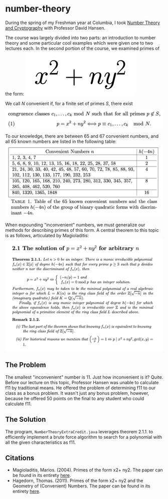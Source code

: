 # number-theory

During the spring of my Freshman year at Columbia, I took [Number Theory and Cryptography](http://math.columbia.edu/~makisumi/courses/19s3020/) with Professor David Hansen.

The course was largely divided into two parts: an introduction to number theory and some particular cool examples which were given one to two lectures each. In the second portion of the course, we examined primes of the form: ![Magioladitis, 1](https://github.com/mattlawhon/number-theory/blob/master/img/statement.png)

We call *N* convenient if, for a finite set of primes *S*, there exist

![Hagedorn, 1](https://github.com/mattlawhon/number-theory/blob/master/img/convenient.png)

To our knowledge, there are between 65 and 67 convenient numbers, and all 65 known numbers are listed in the following table: ![Hagedorn, 1](https://github.com/mattlawhon/number-theory/blob/master/img/table.png)

When expounding "inconvenient" numbers, we must generalize our methods for describing primes of this form. A central theorem to this topic is as follows, articulated by Magioladitis:
![Magioladitis, 17](https://github.com/mattlawhon/number-theory/blob/master/img/theorem.png)

## The Problem
The smallest "inconvenient" number is 11. Just how inconvenient is it? Quite. Before our lecture on this topic, Professor Hansen was unable to calculate f11 by traditional means. He offered the problem of determining f11 to our class as a bonus problem. It wasn't just any bonus problem, however, because he offered 50 points on the final to any student who could calculate f11.

## The Solution
The program, `NumberTheoryExtraCredit.java` leverages theorem 2.1.1. to efficiently implement a brute force algorithm to search for a polynomial with all the given characteristics as f11. 

## Citations
- Magioladitis, Marios. (2004). Primes of the form x2+ ny2. The paper can be found in its entirety [here](https://www.researchgate.net/publication/228725885_Primes_of_the_form_x_2_ny_2).
- Hagedorn, Thomas. (2011). Primes of the form x2+ ny2 and the Geometry of (Convenient) Numbers. The paper can be found in its entirety [here](http://math.uga.edu/~pete/Hagedorn11.pdf).
